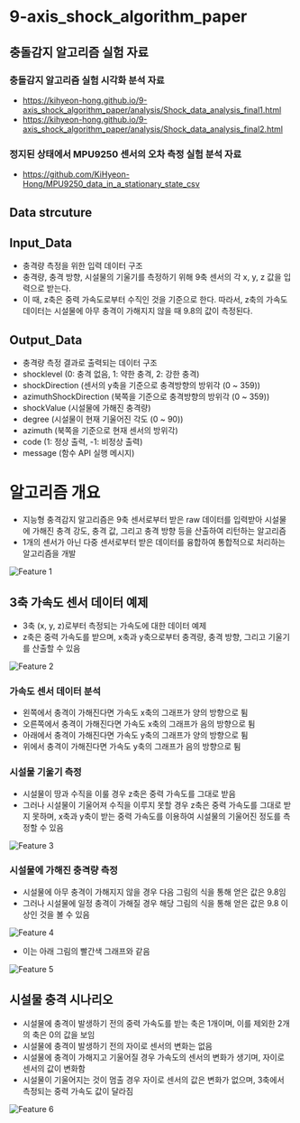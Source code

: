 # 9-axis_shock_algorithm_paper

## 충돌감지 알고리즘 실험 자료

### 충돌감지 알고리즘 실험 시각화 분석 자료

- https://kihyeon-hong.github.io/9-axis_shock_algorithm_paper/analysis/Shock_data_analysis_final1.html
- https://kihyeon-hong.github.io/9-axis_shock_algorithm_paper/analysis/Shock_data_analysis_final2.html

### 정지된 상태에서 MPU9250 센서의 오차 측정 실험 분석 자료

- https://github.com/KiHyeon-Hong/MPU9250_data_in_a_stationary_state_csv

## Data strcuture

## Input_Data

- 충격량 측정을 위한 입력 데이터 구조
- 충격량, 충격 방향, 시설물의 기울기를 측정하기 위해 9축 센서의 각 x, y, z 값을 입력으로 받는다.
- 이 때, z축은 중력 가속도로부터 수직인 것을 기준으로 한다. 따라서, z축의 가속도 데이터는 시설물에 아무 충격이 가해지지 않을 때 9.8의 값이 측정된다.

## Output_Data

- 충격량 측정 결과로 출력되는 데이터 구조
- shocklevel (0: 충격 없음, 1: 약한 충격, 2: 강한 충격)
- shockDirection (센서의 y축을 기준으로 충격방향의 방위각 (0 ~ 359))
- azimuthShockDirection (북쪽을 기준으로 충격방향의 방위각 (0 ~ 359))
- shockValue (시설물에 가해진 충격량)
- degree (시설물이 현재 기울어진 각도 (0 ~ 90))
- azimuth (북쪽을 기준으로 현재 센서의 방위각)
- code (1: 정상 출력, -1: 비정상 출력)
- message (함수 API 실행 메시지)

# 알고리즘 개요

- 지능형 충격감지 알고리즘은 9축 센서로부터 받은 raw 데이터를 입력받아 시설물에 가해진 충격 강도, 충격 값, 그리고 충격 방향 등을 산출하여 리턴하는 알고리즘
- 1개의 센서가 아닌 다중 센서로부터 받은 데이터를 융합하여 통합적으로 처리하는 알고리즘을 개발

![Feature 1](https://kihyeon-hong.github.io/Collection_of_repository_images/ShockLevel_test_code/feature1.jpg)

## 3축 가속도 센서 데이터 예제

- 3축 (x, y, z)로부터 측정되는 가속도에 대한 데이터 예제
- z축은 중력 가속도를 받으며, x축과 y축으로부터 충격량, 충격 방향, 그리고 기울기를 산출할 수 있음

![Feature 2](https://kihyeon-hong.github.io/Collection_of_repository_images/ShockLevel_test_code/feature2.jpg)

### 가속도 센서 데이터 분석

- 왼쪽에서 충격이 가해진다면 가속도 x축의 그래프가 양의 방향으로 튐
- 오른쪽에서 충격이 가해진다면 가속도 x축의 그래프가 음의 방향으로 튐
- 아래에서 충격이 가해진다면 가속도 y축의 그래프가 양의 방향으로 튐
- 위에서 충격이 가해진다면 가속도 y축의 그래프가 음의 방향으로 튐

### 시설물 기울기 측정

- 시설물이 땅과 수직을 이룰 경우 z축은 중력 가속도를 그대로 받음
- 그러나 시설물이 기울어져 수직을 이루지 못할 경우 z축은 중력 가속도를 그대로 받지 못하며, x축과 y축이 받는 중력 가속도를 이용하여 시설물의 기울어진 정도를 측정할 수 있음

![Feature 3](https://kihyeon-hong.github.io/Collection_of_repository_images/ShockLevel_test_code/feature3.jpg)

### 시설물에 가해진 충격량 측정

- 시설물에 아무 충격이 가해지지 않을 경우 다음 그림의 식을 통해 얻은 값은 9.8임
- 그러나 시설물에 일정 충격이 가해질 경우 해당 그림의 식을 통해 얻은 값은 9.8 이상인 것을 볼 수 있음

![Feature 4](https://kihyeon-hong.github.io/Collection_of_repository_images/ShockLevel_test_code/feature4.jpg)

- 이는 아래 그림의 빨간색 그래프와 같음

![Feature 5](https://kihyeon-hong.github.io/Collection_of_repository_images/ShockLevel_test_code/feature5.jpg)

## 시설물 충격 시나리오

- 시설물에 충격이 발생하기 전의 중력 가속도를 받는 축은 1개이며, 이를 제외한 2개의 축은 0의 값을 보임
- 시설물에 충격이 발생하기 전의 자이로 센서의 변화는 없음
- 시설물에 충격이 가해지고 기울어질 경우 가속도의 센서의 변화가 생기며, 자이로 센서의 값이 변화함
- 시설물이 기울어지는 것이 멈출 경우 자이로 센서의 값은 변화가 없으며, 3축에서 측정되는 중력 가속도 값이 달라짐

![Feature 6](https://kihyeon-hong.github.io/Collection_of_repository_images/ShockLevel_test_code/feature6.jpg)
